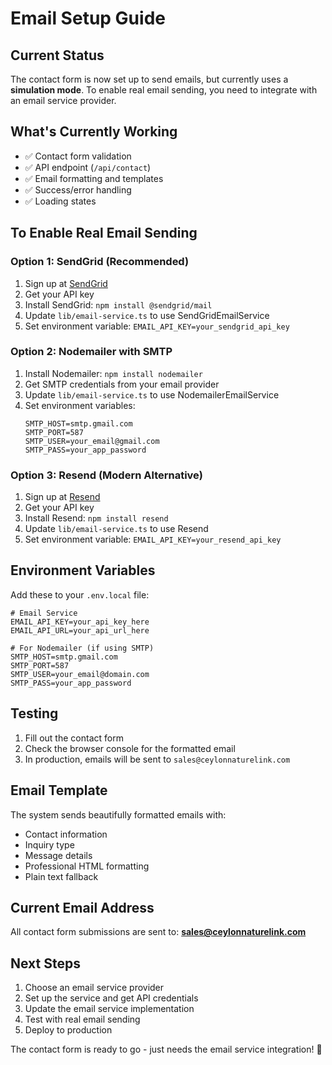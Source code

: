 # Email Setup Guide

## Current Status
The contact form is now set up to send emails, but currently uses a **simulation mode**. To enable real email sending, you need to integrate with an email service provider.

## What's Currently Working
- ✅ Contact form validation
- ✅ API endpoint (`/api/contact`)
- ✅ Email formatting and templates
- ✅ Success/error handling
- ✅ Loading states

## To Enable Real Email Sending

### Option 1: SendGrid (Recommended)
1. Sign up at [SendGrid](https://sendgrid.com/)
2. Get your API key
3. Install SendGrid: `npm install @sendgrid/mail`
4. Update `lib/email-service.ts` to use SendGridEmailService
5. Set environment variable: `EMAIL_API_KEY=your_sendgrid_api_key`

### Option 2: Nodemailer with SMTP
1. Install Nodemailer: `npm install nodemailer`
2. Get SMTP credentials from your email provider
3. Update `lib/email-service.ts` to use NodemailerEmailService
4. Set environment variables:
   ```
   SMTP_HOST=smtp.gmail.com
   SMTP_PORT=587
   SMTP_USER=your_email@gmail.com
   SMTP_PASS=your_app_password
   ```

### Option 3: Resend (Modern Alternative)
1. Sign up at [Resend](https://resend.com/)
2. Get your API key
3. Install Resend: `npm install resend`
4. Update `lib/email-service.ts` to use Resend
5. Set environment variable: `EMAIL_API_KEY=your_resend_api_key`

## Environment Variables
Add these to your `.env.local` file:

```env
# Email Service
EMAIL_API_KEY=your_api_key_here
EMAIL_API_URL=your_api_url_here

# For Nodemailer (if using SMTP)
SMTP_HOST=smtp.gmail.com
SMTP_PORT=587
SMTP_USER=your_email@domain.com
SMTP_PASS=your_app_password
```

## Testing
1. Fill out the contact form
2. Check the browser console for the formatted email
3. In production, emails will be sent to `sales@ceylonnaturelink.com`

## Email Template
The system sends beautifully formatted emails with:
- Contact information
- Inquiry type
- Message details
- Professional HTML formatting
- Plain text fallback

## Current Email Address
All contact form submissions are sent to: **sales@ceylonnaturelink.com**

## Next Steps
1. Choose an email service provider
2. Set up the service and get API credentials
3. Update the email service implementation
4. Test with real email sending
5. Deploy to production

The contact form is ready to go - just needs the email service integration! 📧
